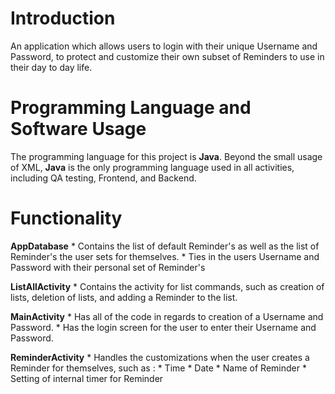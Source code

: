 # Introduction
An application which allows users to login with their unique Username and Password, to protect and customize their own subset of Reminders to use in their day to day life.

# Programming Language and Software Usage
The programming language for this project is **Java**. Beyond the small usage of XML, **Java** is the only programming language used in all activities, including QA testing, Frontend, and Backend.

# Functionality
  **AppDatabase**
    * Contains the list of default Reminder's as well as the list of Reminder's the user sets for themselves.
    * Ties in the users Username and Password with their personal set of Reminder's
    
  **ListAllActivity**
    * Contains the activity for list commands, such as creation of lists, deletion of lists, and adding a Reminder to the list.
    
  **MainActivity**
    * Has all of the code in regards to creation of a Username and Password.
    * Has the login screen for the user to enter their Username and Password.
  
  **ReminderActivity**
    * Handles the customizations when the user creates a Reminder for themselves, such as :
      * Time
      * Date
      * Name of Reminder
      * Setting of internal timer for Reminder
    
